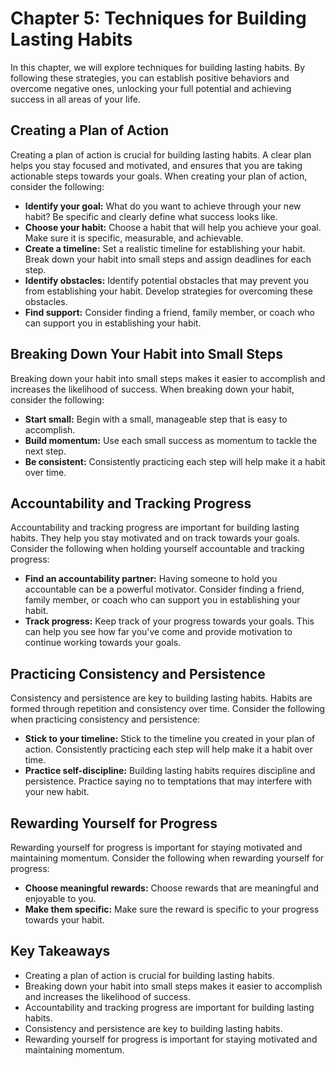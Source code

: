 Chapter 5: Techniques for Building Lasting Habits
=================================================

In this chapter, we will explore techniques for building lasting habits. By following these strategies, you can establish positive behaviors and overcome negative ones, unlocking your full potential and achieving success in all areas of your life.

Creating a Plan of Action
-------------------------

Creating a plan of action is crucial for building lasting habits. A clear plan helps you stay focused and motivated, and ensures that you are taking actionable steps towards your goals. When creating your plan of action, consider the following:

* **Identify your goal:** What do you want to achieve through your new habit? Be specific and clearly define what success looks like.
* **Choose your habit:** Choose a habit that will help you achieve your goal. Make sure it is specific, measurable, and achievable.
* **Create a timeline:** Set a realistic timeline for establishing your habit. Break down your habit into small steps and assign deadlines for each step.
* **Identify obstacles:** Identify potential obstacles that may prevent you from establishing your habit. Develop strategies for overcoming these obstacles.
* **Find support:** Consider finding a friend, family member, or coach who can support you in establishing your habit.

Breaking Down Your Habit into Small Steps
-----------------------------------------

Breaking down your habit into small steps makes it easier to accomplish and increases the likelihood of success. When breaking down your habit, consider the following:

* **Start small:** Begin with a small, manageable step that is easy to accomplish.
* **Build momentum:** Use each small success as momentum to tackle the next step.
* **Be consistent:** Consistently practicing each step will help make it a habit over time.

Accountability and Tracking Progress
------------------------------------

Accountability and tracking progress are important for building lasting habits. They help you stay motivated and on track towards your goals. Consider the following when holding yourself accountable and tracking progress:

* **Find an accountability partner:** Having someone to hold you accountable can be a powerful motivator. Consider finding a friend, family member, or coach who can support you in establishing your habit.
* **Track progress:** Keep track of your progress towards your goals. This can help you see how far you've come and provide motivation to continue working towards your goals.

Practicing Consistency and Persistence
--------------------------------------

Consistency and persistence are key to building lasting habits. Habits are formed through repetition and consistency over time. Consider the following when practicing consistency and persistence:

* **Stick to your timeline:** Stick to the timeline you created in your plan of action. Consistently practicing each step will help make it a habit over time.
* **Practice self-discipline:** Building lasting habits requires discipline and persistence. Practice saying no to temptations that may interfere with your new habit.

Rewarding Yourself for Progress
-------------------------------

Rewarding yourself for progress is important for staying motivated and maintaining momentum. Consider the following when rewarding yourself for progress:

* **Choose meaningful rewards:** Choose rewards that are meaningful and enjoyable to you.
* **Make them specific:** Make sure the reward is specific to your progress towards your habit.

Key Takeaways
-------------

* Creating a plan of action is crucial for building lasting habits.
* Breaking down your habit into small steps makes it easier to accomplish and increases the likelihood of success.
* Accountability and tracking progress are important for building lasting habits.
* Consistency and persistence are key to building lasting habits.
* Rewarding yourself for progress is important for staying motivated and maintaining momentum.


